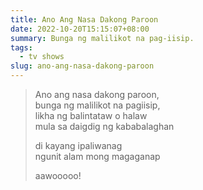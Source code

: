 ```yaml
---
title: Ano Ang Nasa Dakong Paroon
date: 2022-10-20T15:15:07+08:00
summary: Bunga ng malilikot na pag-iisip.
tags:
  - tv shows
slug: ano-ang-nasa-dakong-paroon
---
```


> Ano ang nasa dakong paroon,  
> bunga ng malilikot na pagiisip,  
> likha ng balintataw o halaw  
> mula sa daigdig ng kababalaghan
>
> di kayang ipaliwanag  
> ngunit alam mong magaganap
>
> aawooooo!
